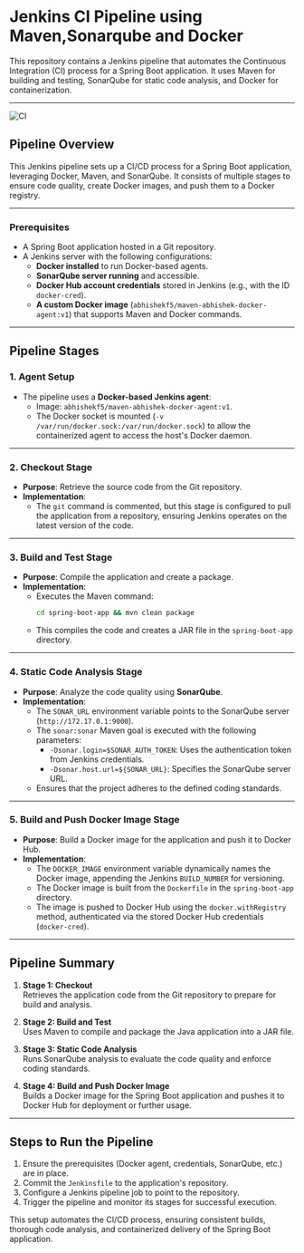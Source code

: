 
# Jenkins CI Pipeline using Maven,Sonarqube and Docker

This repository contains a Jenkins pipeline that automates the Continuous Integration (CI) process for a Spring Boot application. It uses Maven for building and testing, SonarQube for static code analysis, and Docker for containerization.

---

![CI](https://github.com/user-attachments/assets/1af53626-8c63-40de-9eba-c8a7d16396f3)

## Pipeline Overview

This Jenkins pipeline sets up a CI/CD process for a Spring Boot application, leveraging Docker, Maven, and SonarQube. It consists of multiple stages to ensure code quality, create Docker images, and push them to a Docker registry.

---

### Prerequisites
- A Spring Boot application hosted in a Git repository.
- A Jenkins server with the following configurations:
  - **Docker installed** to run Docker-based agents.
  - **SonarQube server running** and accessible.
  - **Docker Hub account credentials** stored in Jenkins (e.g., with the ID `docker-cred`).
  - **A custom Docker image** (`abhishekf5/maven-abhishek-docker-agent:v1`) that supports Maven and Docker commands.

---

## Pipeline Stages

### **1. Agent Setup**
- The pipeline uses a **Docker-based Jenkins agent**:
  - Image: `abhishekf5/maven-abhishek-docker-agent:v1`.
  - The Docker socket is mounted (`-v /var/run/docker.sock:/var/run/docker.sock`) to allow the containerized agent to access the host's Docker daemon.

---

### **2. Checkout Stage**
- **Purpose**: Retrieve the source code from the Git repository.
- **Implementation**: 
  - The `git` command is commented, but this stage is configured to pull the application from a repository, ensuring Jenkins operates on the latest version of the code.

---

### **3. Build and Test Stage**
- **Purpose**: Compile the application and create a package.
- **Implementation**:
  - Executes the Maven command:
    ```bash
    cd spring-boot-app && mvn clean package
    ```
  - This compiles the code and creates a JAR file in the `spring-boot-app` directory.

---

### **4. Static Code Analysis Stage**
- **Purpose**: Analyze the code quality using **SonarQube**.
- **Implementation**:
  - The `SONAR_URL` environment variable points to the SonarQube server (`http://172.17.0.1:9000`).
  - The `sonar:sonar` Maven goal is executed with the following parameters:
    - `-Dsonar.login=$SONAR_AUTH_TOKEN`: Uses the authentication token from Jenkins credentials.
    - `-Dsonar.host.url=${SONAR_URL}`: Specifies the SonarQube server URL.
  - Ensures that the project adheres to the defined coding standards.

---

### **5. Build and Push Docker Image Stage**
- **Purpose**: Build a Docker image for the application and push it to Docker Hub.
- **Implementation**:
  - The `DOCKER_IMAGE` environment variable dynamically names the Docker image, appending the Jenkins `BUILD_NUMBER` for versioning.
  - The Docker image is built from the `Dockerfile` in the `spring-boot-app` directory.
  - The image is pushed to Docker Hub using the `docker.withRegistry` method, authenticated via the stored Docker Hub credentials (`docker-cred`).

---

## Pipeline Summary
1. **Stage 1: Checkout**  
   Retrieves the application code from the Git repository to prepare for build and analysis.

2. **Stage 2: Build and Test**  
   Uses Maven to compile and package the Java application into a JAR file.

3. **Stage 3: Static Code Analysis**  
   Runs SonarQube analysis to evaluate the code quality and enforce coding standards.

4. **Stage 4: Build and Push Docker Image**  
   Builds a Docker image for the Spring Boot application and pushes it to Docker Hub for deployment or further usage.

---

## Steps to Run the Pipeline
1. Ensure the prerequisites (Docker agent, credentials, SonarQube, etc.) are in place.
2. Commit the `Jenkinsfile` to the application's repository.
3. Configure a Jenkins pipeline job to point to the repository.
4. Trigger the pipeline and monitor its stages for successful execution.

This setup automates the CI/CD process, ensuring consistent builds, thorough code analysis, and containerized delivery of the Spring Boot application.
